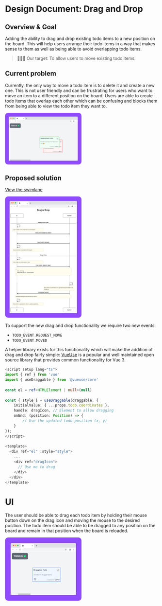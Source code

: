 # Design Document: Drag and Drop

## Overview & Goal

Adding the ability to drag and drop existing todo items to a new position on the board. This will help users arrange their todo items in a way that makes sense to them as well as being able to avoid overlapping todo items.

> 🎯🎯🎯 Our target: To allow users to move existing todo items.

## Current problem

Currently, the only way to move a todo item is to delete it and create a new one. This is not user friendly and can be frustrating for users who want to move an item to a different position on the board. Users are able to create todo items that overlap each other which can be confusing and blocks them from being able to view the todo item they want to.


<img alt="Overlapping todo" src="images/overlapping_todo.png" width="50%" style="border-radius: 10px">


## Proposed solution

[View the swimlane](https://swimlanes.io/d/IaAJ7Z3Xr)

<img alt="Overlapping todo" src="images/drag-drop-swimlane.png" width="50%" style="border-radius: 10px">

To support the new drag and drop functionality we require two new events:

- `TODO_EVENT.REQUEST_MOVE`
- `TODO_EVENT.MOVED`

A helper library exists for this functionality which will make the addition of drag and drop fairly simple: [VueUse](https://vueuse.org/core/useDraggable) is a popular and well maintained open source library that provides common functionality for Vue 3.

```ts
<script setup lang="ts">
import { ref } from 'vue'
import { useDraggable } from '@vueuse/core'

const el = ref<HTMLElement | null>(null)

const { style } = useDraggable(draggable, {
    initialValue: { ...props.todo.coordinates },
    handle: dragIcon, // Element to allow dragging
    onEnd: (position: Position) => {
        // Use the updated todo position (x, y)
    }
});
</script>

<template>
  <div ref="el" :style="style">
    ...
    <div ref="dragIcon">
      // Use me to drag
    </div>
  </div>
</template>
```
# UI

The user should be able to drag each todo item by holding their mouse button down on the drag icon and moving the mouse to the desired position. The todo item should be able to be dragged to any position on the board and remain in that position when the board is reloaded.


<img alt="Draggable todo" src="images/draggable.png" width="50%" style="border-radius: 10px">
